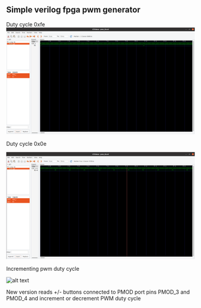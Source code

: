 ## Simple verilog fpga pwm generator 
Duty cycle 0xfe
![alt text](img/pwm_verilog_sigma_delta_8bit_fe.png)

Duty cycle 0x0e

![alt text](img/pwm_sigma_delta_0e.png)

Incrementing pwm duty cycle

![alt text](img/document_5336805828047420603.gif)

New version reads +/- buttons connected to PMOD port pins PMOD_3 and PMOD_4 and increment or decrement PWM duty cycle